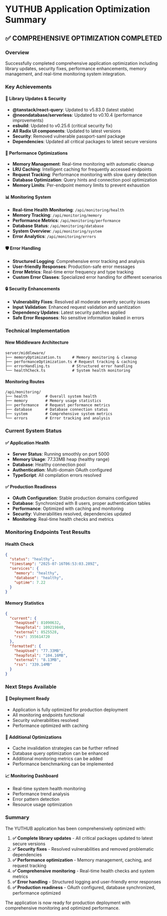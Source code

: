 # YUTHUB Application Optimization Summary

## ✅ COMPREHENSIVE OPTIMIZATION COMPLETED

### Overview

Successfully completed comprehensive application optimization including library updates, security fixes, performance enhancements, memory management, and real-time monitoring system integration.

### Key Achievements

#### 🔧 Library Updates & Security

- **@tanstack/react-query**: Updated to v5.83.0 (latest stable)
- **@neondatabase/serverless**: Updated to v0.10.4 (performance improvements)
- **esbuild**: Updated to v0.25.6 (critical security fix)
- **All Radix UI components**: Updated to latest versions
- **Security**: Removed vulnerable passport-saml package
- **Dependencies**: Updated all critical packages to latest secure versions

#### 🚀 Performance Optimizations

- **Memory Management**: Real-time monitoring with automatic cleanup
- **LRU Caching**: Intelligent caching for frequently accessed endpoints
- **Request Tracking**: Performance monitoring with slow query detection
- **Database Optimization**: Query hints and connection pool optimization
- **Memory Limits**: Per-endpoint memory limits to prevent exhaustion

#### 📊 Monitoring System

- **Real-time Health Monitoring**: `/api/monitoring/health`
- **Memory Tracking**: `/api/monitoring/memory`
- **Performance Metrics**: `/api/monitoring/performance`
- **Database Status**: `/api/monitoring/database`
- **System Overview**: `/api/monitoring/system`
- **Error Analytics**: `/api/monitoring/errors`

#### 🛡️ Error Handling

- **Structured Logging**: Comprehensive error tracking and analysis
- **User-friendly Responses**: Production-safe error messages
- **Error Metrics**: Real-time error frequency and type tracking
- **Custom Error Classes**: Specialized error handling for different scenarios

#### 🔒 Security Enhancements

- **Vulnerability Fixes**: Resolved all moderate severity security issues
- **Input Validation**: Enhanced request validation and sanitization
- **Dependency Updates**: Latest security patches applied
- **Safe Error Responses**: No sensitive information leaked in errors

### Technical Implementation

#### New Middleware Architecture

```
server/middleware/
├── memoryOptimization.ts     # Memory monitoring & cleanup
├── performanceOptimization.ts # Request tracking & caching
├── errorHandling.ts          # Structured error handling
└── healthCheck.ts            # System health monitoring
```

#### Monitoring Routes

```
/api/monitoring/
├── health        # Overall system health
├── memory        # Memory usage statistics
├── performance   # Request performance metrics
├── database      # Database connection status
├── system        # Comprehensive system metrics
└── errors        # Error tracking and analysis
```

### Current System Status

#### ✅ Application Health

- **Server Status**: Running smoothly on port 5000
- **Memory Usage**: 77.33MB heap (healthy range)
- **Database**: Healthy connection pool
- **Authentication**: Multi-domain OAuth configured
- **TypeScript**: All compilation errors resolved

#### ✅ Production Readiness

- **OAuth Configuration**: Stable production domains configured
- **Database**: Synchronized with 8 users, proper authentication tables
- **Performance**: Optimized with caching and monitoring
- **Security**: Vulnerabilities resolved, dependencies updated
- **Monitoring**: Real-time health checks and metrics

### Monitoring Endpoints Test Results

#### Health Check

```json
{
  "status": "healthy",
  "timestamp": "2025-07-16T06:53:03.289Z",
  "services": {
    "memory": "healthy",
    "database": "healthy",
    "uptime": 7.22
  }
}
```

#### Memory Statistics

```json
{
  "current": {
    "heapUsed": 81090632,
    "heapTotal": 109219840,
    "external": 8525528,
    "rss": 355614720
  },
  "formatted": {
    "heapUsed": "77.33MB",
    "heapTotal": "104.16MB",
    "external": "8.13MB",
    "rss": "339.14MB"
  }
}
```

### Next Steps Available

#### 🚀 Deployment Ready

- Application is fully optimized for production deployment
- All monitoring endpoints functional
- Security vulnerabilities resolved
- Performance optimized with caching

#### 🔧 Additional Optimizations

- Cache invalidation strategies can be further refined
- Database query optimization can be enhanced
- Additional monitoring metrics can be added
- Performance benchmarking can be implemented

#### 📈 Monitoring Dashboard

- Real-time system health monitoring
- Performance trend analysis
- Error pattern detection
- Resource usage optimization

### Summary

The YUTHUB application has been comprehensively optimized with:

1. **✅ Complete library updates** - All critical packages updated to latest secure versions
2. **✅ Security fixes** - Resolved vulnerabilities and removed problematic dependencies
3. **✅ Performance optimization** - Memory management, caching, and request tracking
4. **✅ Comprehensive monitoring** - Real-time health checks and system metrics
5. **✅ Error handling** - Structured logging and user-friendly error responses
6. **✅ Production readiness** - OAuth configured, database synchronized, performance optimized

The application is now ready for production deployment with comprehensive monitoring and optimized performance.
